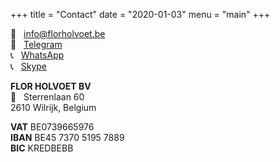 +++
title = "Contact"
date = "2020-01-03"
menu = "main"
+++

💌 &nbsp; [info@florholvoet.be](mailto:info@florholvoet.be)  
💬 &nbsp; [Telegram](http://telegram.me/holvoet)  
📞 &nbsp; [WhatsApp](https://wa.me/32487435066)  
📞 &nbsp; [Skype](skype:florholvoet)

**FLOR HOLVOET BV**  
🏡 &nbsp; Sterrenlaan 60  
2610 Wilrijk, Belgium

**VAT** BE0739665976  
**IBAN** BE45 7370 5195 7889  
**BIC** KREDBEBB